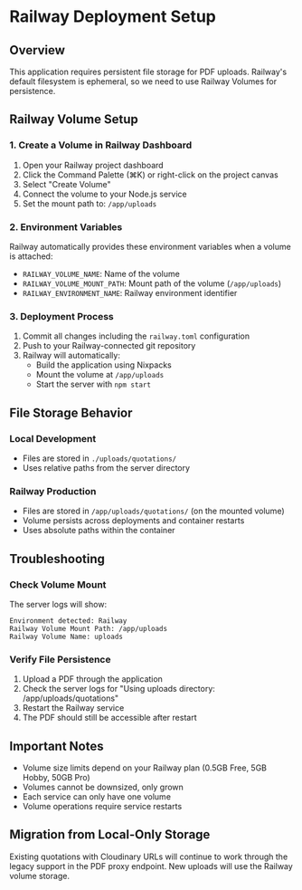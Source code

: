 # Railway Deployment Setup

## Overview

This application requires persistent file storage for PDF uploads. Railway's default filesystem is ephemeral, so we need to use Railway Volumes for persistence.

## Railway Volume Setup

### 1. Create a Volume in Railway Dashboard

1. Open your Railway project dashboard
2. Click the Command Palette (⌘K) or right-click on the project canvas
3. Select "Create Volume"
4. Connect the volume to your Node.js service
5. Set the mount path to: `/app/uploads`

### 2. Environment Variables

Railway automatically provides these environment variables when a volume is attached:

- `RAILWAY_VOLUME_NAME`: Name of the volume
- `RAILWAY_VOLUME_MOUNT_PATH`: Mount path of the volume (`/app/uploads`)
- `RAILWAY_ENVIRONMENT_NAME`: Railway environment identifier

### 3. Deployment Process

1. Commit all changes including the `railway.toml` configuration
2. Push to your Railway-connected git repository
3. Railway will automatically:
   - Build the application using Nixpacks
   - Mount the volume at `/app/uploads`
   - Start the server with `npm start`

## File Storage Behavior

### Local Development

- Files are stored in `./uploads/quotations/`
- Uses relative paths from the server directory

### Railway Production

- Files are stored in `/app/uploads/quotations/` (on the mounted volume)
- Volume persists across deployments and container restarts
- Uses absolute paths within the container

## Troubleshooting

### Check Volume Mount

The server logs will show:

```
Environment detected: Railway
Railway Volume Mount Path: /app/uploads
Railway Volume Name: uploads
```

### Verify File Persistence

1. Upload a PDF through the application
2. Check the server logs for "Using uploads directory: /app/uploads/quotations"
3. Restart the Railway service
4. The PDF should still be accessible after restart

## Important Notes

- Volume size limits depend on your Railway plan (0.5GB Free, 5GB Hobby, 50GB Pro)
- Volumes cannot be downsized, only grown
- Each service can only have one volume
- Volume operations require service restarts

## Migration from Local-Only Storage

Existing quotations with Cloudinary URLs will continue to work through the legacy support in the PDF proxy endpoint. New uploads will use the Railway volume storage.
